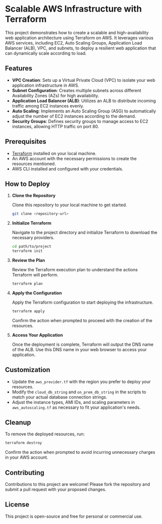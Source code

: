 # Scalable AWS Infrastructure with Terraform

This project demonstrates how to create a scalable and high-availability web application architecture using Terraform on AWS. It leverages various AWS services, including EC2, Auto Scaling Groups, Application Load Balancer (ALB), VPC, and subnets, to deploy a resilient web application that can dynamically scale according to load.

## Features

- **VPC Creation**: Sets up a Virtual Private Cloud (VPC) to isolate your web application infrastructure in AWS.
- **Subnet Configuration**: Creates multiple subnets across different Availability Zones (AZs) for high availability.
- **Application Load Balancer (ALB)**: Utilizes an ALB to distribute incoming traffic among EC2 instances evenly.
- **Auto Scaling**: Implements an Auto Scaling Group (ASG) to automatically adjust the number of EC2 instances according to the demand.
- **Security Groups**: Defines security groups to manage access to EC2 instances, allowing HTTP traffic on port 80.

## Prerequisites

- [Terraform](https://www.terraform.io/downloads.html) installed on your local machine.
- An AWS account with the necessary permissions to create the resources mentioned.
- AWS CLI installed and configured with your credentials.

## How to Deploy

1. **Clone the Repository**

   Clone this repository to your local machine to get started.

   ```bash
   git clone <repository-url>
   ```

2. **Initialize Terraform**

   Navigate to the project directory and initialize Terraform to download the necessary providers.

   ```bash
   cd path/to/project
   terraform init
   ```

3. **Review the Plan**

   Review the Terraform execution plan to understand the actions Terraform will perform.

   ```bash
   terraform plan
   ```

4. **Apply the Configuration**

   Apply the Terraform configuration to start deploying the infrastructure.

   ```bash
   terraform apply
   ```

   Confirm the action when prompted to proceed with the creation of the resources.

5. **Access Your Application**

   Once the deployment is complete, Terraform will output the DNS name of the ALB. Use this DNS name in your web browser to access your application.

## Customization

- Update the `aws_provider.tf` with the region you prefer to deploy your resources.
- Modify the `cloud_db_string` and `on_prem_db_string` in the scripts to match your actual database connection strings.
- Adjust the instance types, AMI IDs, and scaling parameters in `aws_autoscaling.tf` as necessary to fit your application's needs.

## Cleanup

To remove the deployed resources, run:

```bash
terraform destroy
```

Confirm the action when prompted to avoid incurring unnecessary charges in your AWS account.

## Contributing

Contributions to this project are welcome! Please fork the repository and submit a pull request with your proposed changes.

## License

This project is open-source and free for personal or commercial use.
